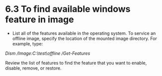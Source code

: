 # 6.3	To find available windows feature in image

* List all of the features available in the operating system. To service an offline image, specify the location of the mounted image directory. For example, type:

&#x20;       _Dism /Image:C:\test\offline /Get-Features_

&#x20;       Review the list of features to find the feature that you want to enable, disable, remove, or restore.

